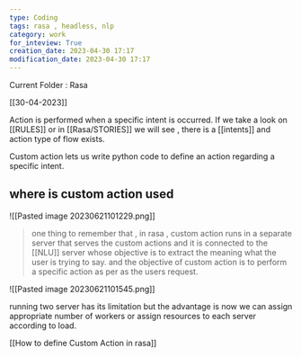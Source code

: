 ```yaml
---
type: Coding  
tags: rasa , headless, nlp
category: work
for_inteview: True
creation_date: 2023-04-30 17:17
modification_date: 2023-04-30 17:17
---
```


  
Current Folder : Rasa




[[30-04-2023]]


Action is performed when a specific intent is occurred. If we take a look on [[RULES]] or in [[Rasa/STORIES]] we will see , there is a [[intents]] and action type of flow exists.

Custom action lets us write python code to define an action regarding a specific intent. 

## where is custom action used

![[Pasted image 20230621101229.png]]


> one thing to remember that , in rasa , custom action runs in a separate server that serves the custom actions and it is connected to the [[NLU]] server whose objective is to extract the meaning what the user is trying to say. and the objective of custom action is to perform a specific action as per as the users request. 



![[Pasted image 20230621101545.png]]

running two server has its limitation but the advantage is now we can assign appropriate number of workers or assign resources to each server according to load.

[[How to define Custom Action in rasa]]